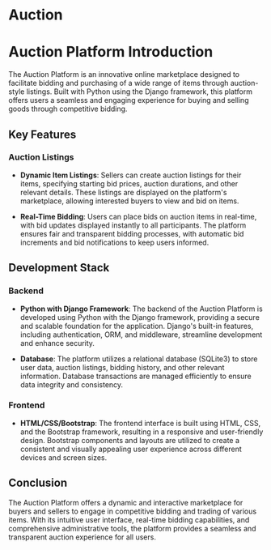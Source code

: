 # Auction

# Auction Platform Introduction

The Auction Platform is an innovative online marketplace designed to facilitate bidding and purchasing of a wide range of items through auction-style listings. Built with Python using the Django framework, this platform offers users a seamless and engaging experience for buying and selling goods through competitive bidding.

## Key Features

### Auction Listings

- **Dynamic Item Listings**: Sellers can create auction listings for their items, specifying starting bid prices, auction durations, and other relevant details. These listings are displayed on the platform's marketplace, allowing interested buyers to view and bid on items.

- **Real-Time Bidding**: Users can place bids on auction items in real-time, with bid updates displayed instantly to all participants. The platform ensures fair and transparent bidding processes, with automatic bid increments and bid notifications to keep users informed.

## Development Stack

### Backend

- **Python with Django Framework**: The backend of the Auction Platform is developed using Python with the Django framework, providing a secure and scalable foundation for the application. Django's built-in features, including authentication, ORM, and middleware, streamline development and enhance security.

- **Database**: The platform utilizes a relational database (SQLite3) to store user data, auction listings, bidding history, and other relevant information. Database transactions are managed efficiently to ensure data integrity and consistency.

### Frontend

- **HTML/CSS/Bootstrap**: The frontend interface is built using HTML, CSS, and the Bootstrap framework, resulting in a responsive and user-friendly design. Bootstrap components and layouts are utilized to create a consistent and visually appealing user experience across different devices and screen sizes.

## Conclusion

The Auction Platform offers a dynamic and interactive marketplace for buyers and sellers to engage in competitive bidding and trading of various items. With its intuitive user interface, real-time bidding capabilities, and comprehensive administrative tools, the platform provides a seamless and transparent auction experience for all users.

